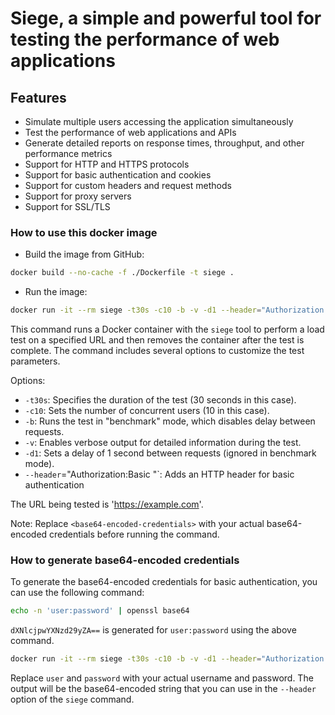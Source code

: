 # Siege, a simple and powerful tool for testing the performance of web applications

## Features

- Simulate multiple users accessing the application simultaneously
- Test the performance of web applications and APIs
- Generate detailed reports on response times, throughput, and other performance metrics
- Support for HTTP and HTTPS protocols
- Support for basic authentication and cookies
- Support for custom headers and request methods
- Support for proxy servers
- Support for SSL/TLS

### How to use this docker image

- Build the image from GitHub:

```bash
docker build --no-cache -f ./Dockerfile -t siege .
```

- Run the image:

```bash
docker run -it --rm siege -t30s -c10 -b -v -d1 --header="Authorization:Basic <base64-encoded-credentials>" 'https://example.com'
```

This command runs a Docker container with the `siege` tool to perform a load test on a specified URL and then removes the container after the test is complete. The command includes several options to customize the test parameters.

Options:

- `-t30s`: Specifies the duration of the test (30 seconds in this case).
- `-c10`: Sets the number of concurrent users (10 in this case).
- `-b`: Runs the test in "benchmark" mode, which disables delay between requests.
- `-v`: Enables verbose output for detailed information during the test.
- `-d1`: Sets a delay of 1 second between requests (ignored in benchmark mode).
- `--header`="Authorization:Basic <base64-encoded-credentials>"`: Adds an HTTP header for basic authentication

The URL being tested is 'https://example.com'.

Note: Replace `<base64-encoded-credentials>` with your actual base64-encoded credentials before running the command.

### How to generate base64-encoded credentials

To generate the base64-encoded credentials for basic authentication, you can use the following command:

```bash
echo -n 'user:password' | openssl base64
```

`dXNlcjpwYXNzd29yZA==` is generated for `user:password` using the above command.

```bash
docker run -it --rm siege -t30s -c10 -b -v -d1 --header="Authorization:Basic dXNlcjpwYXNzd29yZA==" 'https://example.com'
```

Replace `user` and `password` with your actual username and password. The output will be the base64-encoded string that you can use in the `--header` option of the `siege` command.

